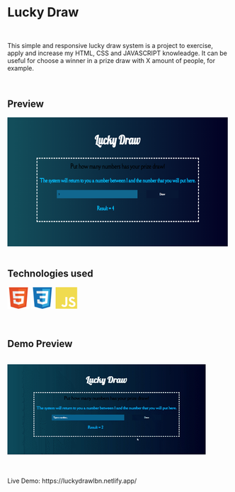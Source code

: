 <h1>Lucky Draw</h1>
<br>
<p>This simple and responsive lucky draw system is a project to exercise, apply and increase my HTML, CSS and JAVASCRIPT knowleadge. It can be useful for choose a winner in a prize draw with X amount of people, for example.</p>
<br>
<h2>Preview</h2>
<img src="./assets/preview.png" alt="preview-img" width="498px" height="292px">
<br>
<div style="display: inline_block"><br>
  <h2>Technologies used</h2>
  <img alt="HTML-icon" height="50" width="50" src="https://raw.githubusercontent.com/devicons/devicon/master/icons/html5/html5-original.svg"> 
  <img alt="CSS-icon" height="50" width="50" src="https://raw.githubusercontent.com/devicons/devicon/master/icons/css3/css3-original.svg">
  <img alt="JS-icon" height="50" width="50" src="https://raw.githubusercontent.com/devicons/devicon/master/icons/javascript/javascript-plain.svg">
</div>
<br>
<div style="display: inline_block"><br>
  <h2>Demo Preview</h2><br>
  <img src="./assets/preview-gif.gif" alt="preview-gif">
  <br>
</div>
<br><br>
<p>Live Demo: https://luckydrawlbn.netlify.app/</p>